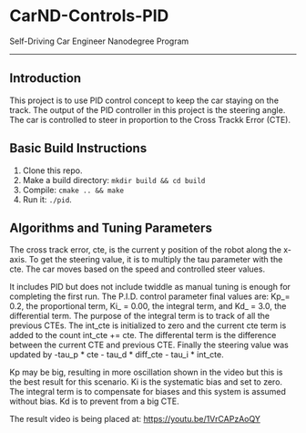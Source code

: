 # CarND-Controls-PID
Self-Driving Car Engineer Nanodegree Program

---
## Introduction
This project is to use PID control concept to keep the car staying on the track. The output of the PID controller in this project is the steering angle. The car is controlled to steer in proportion to the Cross Trackk Error (CTE).

## Basic Build Instructions

1. Clone this repo.
2. Make a build directory: `mkdir build && cd build`
3. Compile: `cmake .. && make`
4. Run it: `./pid`. 

## Algorithms and Tuning Parameters
The cross track error, cte, is the current y position of the robot along the x-axis. To get the steering value, it is to multiply the tau parameter with the cte. The car moves based on the speed and controlled steer values. 

It includes PID but does not include twiddle as manual tuning is enough for completing the first run. The P.I.D. control parameter final values are:
Kp_= 0.2, the proportional term,
Ki_ = 0.00, the integral term, and
Kd_ = 3.0, the differential term.
The purpose of the integral term is to track of all the previous CTEs. The int_cte is initialized to zero and the current cte term is added to the count int_cte += cte. The differental term is the difference between the current CTE and previous CTE. Finally the steering value was updated by -tau_p * cte - tau_d * diff_cte - tau_i * int_cte. 

Kp may be big, resulting in more oscillation shown in the video but this is the best result for this scenario. Ki is the systematic bias and set to zero. The integral term is to compensate for biases and this system is assumed without bias. Kd is to prevent from a big CTE. 

The result video is being placed at: https://youtu.be/1VrCAPzAoQY


